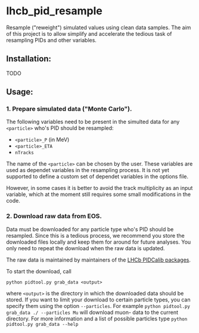 # lhcb_pid_resample

Resample ("reweight") simulated values using clean data samples.
The aim of this project is to allow simplify and accelerate the tedious task of resampling PIDs and other variables.

## Installation:

TODO

## Usage:

### 1. Prepare simulated data ("Monte Carlo").

The following variables need to be present in the simulted data for any `<particle>` who's PID should be resampled:
* `<particle>_P` (in MeV)
* `<particle>_ETA`
* `nTracks`

The name of the `<particle>` can be chosen by the user.
These variables are used as dependet variables in the resampling process.
It is not yet supported to define a custom set of dependet variables in the options file.

However, in some cases it is better to avoid the track multiplicity as an input variable, which at the moment still requires some small modifications in the code.

### 2. Download raw data from EOS.

Data must be downloaded for any particle type who's PID should be resampled. Since this is a tedious process, 
we recommend you store the downloaded files locally and keep them for around for future analyses. You only need to 
repeat the download when the raw data is updated.

The raw data is maintained by maintainers of the [LHCb PIDCalib packages](https://twiki.cern.ch/twiki/bin/view/LHCb/PIDCalibPackage).

To start the download, call

    python pidtool.py grab_data <output>
    
where `<output>` is the directory in which the downloaded data should be stored.
If you want to limit your download to certain particle types, you can specify them using the option
`--particles`.
For example `python pidtool.py grab_data ./ --particles Mu` will download muon- data to the current directory. 
For more information and a list of possible particles type `python pidtool.py grab_data --help`
